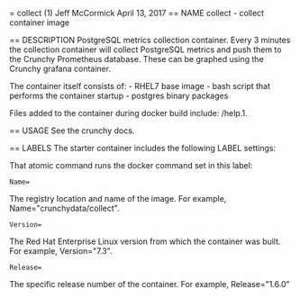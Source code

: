 = collect (1)
Jeff McCormick
April 13, 2017
== NAME
collect - collect container image

== DESCRIPTION
PostgreSQL metrics collection container. Every 3 minutes the collection container will collect PostgreSQL metrics and push them to the Crunchy Prometheus database. These can be graphed using the Crunchy grafana container.

The container itself consists of:
    - RHEL7 base image
    - bash script that performs the container startup
    - postgres binary packages

Files added to the container during docker build include: /help.1.

== USAGE
See the crunchy docs.


== LABELS
The starter container includes the following LABEL settings:

That atomic command runs the docker command set in this label:

`Name=`

The registry location and name of the image. For example, Name="crunchydata/collect".

`Version=`

The Red Hat Enterprise Linux version from which the container was built. For example, Version="7.3".

`Release=`

The specific release number of the container. For example, Release="1.6.0"
